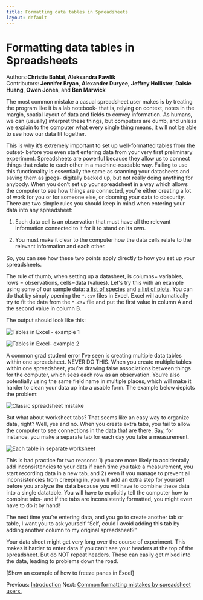 ```yaml
---
title: Formatting data tables in Spreadsheets
layout: default
---
```


# Formatting data tables in Spreadsheets #

Authors:**Christie Bahlai**, **Aleksandra Pawlik**<br>
Contributors: **Jennifer Bryan**, **Alexander Duryee**, **Jeffrey Hollister**, **Daisie Huang**, **Owen Jones**, and
**Ben Marwick**


The most common mistake a casual spreadsheet user makes is by treating the program like it is a lab notebook- that is, relying on context, notes in the margin, spatial layout of data and fields to convey information. As humans, we can (usually) interpret these things, but computers are dumb, and unless we explain to the computer what every single thing means, it will not be able to see how our data fit together.

This is why it’s extremely important to set up well-formatted tables from the outset- before you even start entering data from your very first preliminary experiment. Spreadsheets are powerful because they allow us to connect things that relate to each other in a  machine-readable way. Failing to use this functionality is essentially the same as scanning your datasheets and saving them as jpegs- digitally backed up, but not really doing anything for anybody. When you don’t set up your spreadsheet in a way which allows the computer to see how things are connected, you’re either creating a lot of work for you or for someone else, or dooming your data to obscurity.
There are two simple rules you should keep in mind when entering your data into any spreadsheet:

1. Each data cell is an observation that must have all the relevant information connected to it for it to stand on its own.

2. You must make it clear to the computer how the data cells relate to the relevant information and each other.

So, you can see how these two points apply directly to how you set up your spreadsheets. 

The rule of thumb, when setting up a datasheet, is columns= variables, rows = observations, cells=data (values).
Let's try this with an example using some of our sample data: [a list of species](../../../data/biology/species.csv) and [a list of plots](../../../data/biology/plots.csv). You can do that by simply opening the `*.csv` files in Excel. Excel will automatically try to fit the data from the `*.csv` file and put the first value in column A and the second value in column B. 

The output should look like this:

![Tables in Excel - example 1](./../images/excel_tables_example.png)

![Tables in Excel- example 2](./../images/excel_tables_example1.png)



A common grad student error I’ve seen is creating multiple data tables within one spreadsheet. NEVER DO THIS. When you create multiple tables within one spreadsheet, you’re drawing false associations between things for the computer, which sees each row as an observation. You’re also potentially using the same field name in multiple places, which will make it harder to clean your data up into a usable form. The example below depicts the problem:

![Classic spreadsheet mistake](./../images/2_datasheet_example.jpg)


But what about worksheet tabs? That seems like an easy way to organize data, right? Well, yes and no. When you create extra tabs, you fail to allow the computer to see connections in the data that are there. Say, for instance, you make a separate tab for each day you take a measurement.
<!---
#![Each table in separate worksheet](../../../img/excel_tables_example_sk_e1_p1.png)
-->
![Each table in separate worksheet](../../../img/excel_tables_example_sk_e1_p1_wrl.png)


This is bad practice for two reasons: 1) you are more likely to accidentally add inconsistencies to your data if each time you take a measurement, you start recording data in a new tab, and 2) even if you manage to prevent all inconsistencies from creeping in, you will add an extra step for yourself before you analyze the data because you will have to combine these data into a single datatable. You will have to explicitly tell the computer how to combine tabs- and if the tabs are inconsistently formatted, you might even have to do it by hand!

The next time you’re entering data, and you go to create another tab or table, I want you to ask yourself “Self, could I avoid adding this tab by adding another column to my original spreadsheet?”

Your data sheet might get very long over the course of experiment. This makes it harder to enter data if you can’t see your headers at the top of the spreadsheet. But do NOT repeat headers. These can easily get mixed into the data, leading to problems down the road.

[Show an example of how to freeze panes in Excel]


Previous: [Introduction](00-intro.md)  Next: [Common formatting mistakes by spreadsheet users.](02-common-mistakes.md)
